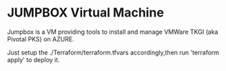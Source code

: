 # JUMPBOX Virtual Machine

Jumpbox is a VM providing tools to install and manage VMWare TKGI (aka Pivotal PKS) on AZURE.

Just setup the ./Terraform/terraform.tfvars accordingly,then run 'terraform apply' to deploy it.


